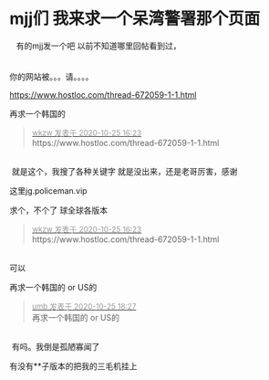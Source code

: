# mjj们 我来求一个呆湾警署那个页面


<img src="static/image/smiley/default/lol.gif" smilieid="12" border="0" alt="" />&nbsp; &nbsp;有的mjj发一个吧 以前不知道哪里回帖看到过，<br />
<br />
<br />
你的网站被。。。请。。。。

https://www.hostloc.com/thread-672059-1-1.html

再求一个韩国的

<div class="quote"><blockquote><font size="2"><a href="https://www.hostloc.com/forum.php?mod=redirect&amp;goto=findpost&amp;pid=9350287&amp;ptid=758306" target="_blank"><font color="#999999">wkzw 发表于 2020-10-25 16:23</font></a></font><br />
https://www.hostloc.com/thread-672059-1-1.html</blockquote></div><br />
<img src="static/image/smiley/default/lol.gif" smilieid="12" border="0" alt="" /> 就是这个，我搜了各种关键字 就是没出来，还是老哥厉害，感谢

这里jg.policeman.vip <img src="static/image/smiley/yct/003.gif" smilieid="50" border="0" alt="" />

求个，不个了 球全球各版本<img src="static/image/smiley/default/lol.gif" smilieid="12" border="0" alt="" />

<div class="quote"><blockquote><font size="2"><a href="https://www.hostloc.com/forum.php?mod=redirect&amp;goto=findpost&amp;pid=9350287&amp;ptid=758306" target="_blank"><font color="#999999">wkzw 发表于 2020-10-25 16:23</font></a></font><br />
https://www.hostloc.com/thread-672059-1-1.html</blockquote></div><br />
可以<br />
<img id="aimg_Iqqu0" onclick="zoom(this, this.src, 0, 0, 0)" class="zoom" src="https://picture.kisslove.cn/images/2020/10/25/905.png" onmouseover="img_onmouseoverfunc(this)" onload="thumbImg(this)" border="0" alt="" />

再求一个韩国的 or US的

<div class="quote"><blockquote><font size="2"><a href="https://www.hostloc.com/forum.php?mod=redirect&amp;goto=findpost&amp;pid=9350692&amp;ptid=758306" target="_blank"><font color="#999999">umb 发表于 2020-10-25 18:27</font></a></font><br />
再求一个韩国的 or US的</blockquote></div><br />
<img src="static/image/smiley/default/lol.gif" smilieid="12" border="0" alt="" /> 有吗。我倒是孤陋寡闻了<img src="static/image/smiley/default/lol.gif" smilieid="12" border="0" alt="" />

有没有**子版本的<img src="static/image/smiley/default/lol.gif" smilieid="12" border="0" alt="" />把我的三毛机挂上
